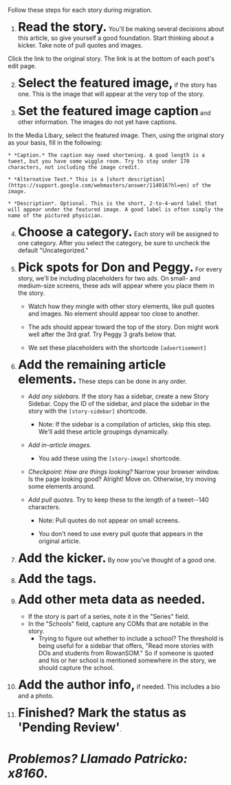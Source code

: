 Follow these steps for each story during migration. 

1. <strong style="font-size: 2em">Read the story.</strong> You'll be making several decisions about this article, so give yourself a good foundation. Start thinking about a kicker. Take note of pull quotes and images. 

  Click the link to the original story. The link is at the bottom of each post's edit page. 

2. <strong style="font-size: 2em">Select the featured image,</strong> if the story has one. This is the image that will appear at the very top of the story.

3. <strong style="font-size: 2em">Set the featured image caption</strong> and other information. The images do not yet have captions. 

  In the Media Libary, select the featured image.  Then, using the original story as your basis, fill in the following: 

    * *Caption.* The caption may need shortening. A good length is a tweet, but you have some wiggle room. Try to stay under 170 characters, not including the image credit.

    * *Alternative Text.* This is a [short description](https://support.google.com/webmasters/answer/114016?hl=en) of the image.

    * *Description*. Optional. This is the short, 2-to-4-word label that will appear under the featured image. A good label is often simply the name of the pictured physician. 

4. <strong style="font-size: 2em">Choose a category.</strong> Each story will be assigned to one category. After you select the category, be sure to uncheck the default "Uncategorized."

5. <strong style="font-size: 2em">Pick spots for Don and Peggy.</strong> For every story, we'll be including placeholders for two ads. On small- and medium-size screens, these ads will appear where you place them in the story. 
    * Watch how they mingle with other story elements, like pull quotes and images. No element should appear too close to another. 

    * The ads should appear toward the top of the story. Don might work well after the 3rd graf. Try Peggy 3 grafs below that.

    * We set these placeholders with the shortcode ```[advertisement]```

6. <strong style="font-size: 2em">Add the remaining article elements.</strong> These steps can be done in any order. 

    * *Add any sidebars.* If the story has a sidebar, create a new Story Sidebar. Copy the ID of the sidebar, and place the sidebar in the story with the ```[story-sidebar]``` shortcode.

        * Note: If the sidebar is a compilation of articles, skip this step. We'll add these article groupings dynamically. 


    * *Add in-article images.* 
        * You add these using the ```[story-image]``` shortcode.

    * *Checkpoint: How are things looking?* Narrow your browser window. Is the page looking good? Alright! Move on. Otherwise, try moving some elements around.

    * *Add pull quotes.* Try to keep these to the length of a tweet--140 characters. 

        * Note: Pull quotes do not appear on small screens.

        * You don't need to use every pull quote that appears in the original article.

7. <strong style="font-size: 2em">Add the kicker.</strong> By now you've thought of a good one.

8. <strong style="font-size: 2em">Add the tags.</strong>

9. <strong style="font-size: 2em">Add other meta data as needed.</strong> 
    * If the story is part of a series, note it in the "Series" field. 
    * In the "Schools" field, capture any COMs that are notable in the story. 
        * Trying to figure out whether to include a school? The threshold is being useful for a sidebar that offers, "Read more stories with DOs and students from RowanSOM." So if someone is quoted and his or her school is mentioned somewhere in the story, we should capture the school. 


10. <strong style="font-size: 2em">Add the author info,</strong> if needed. This includes a bio and a photo.

11. <strong style="font-size: 2em">Finished? Mark the status as 'Pending Review'</strong>. 

<h1 class="text-center"><em>Problemos? Llamado Patricko: x8160</em>.</h1>



